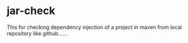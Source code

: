 # jar-check
This for checking dependency injection of a project in maven from local repository like github......
